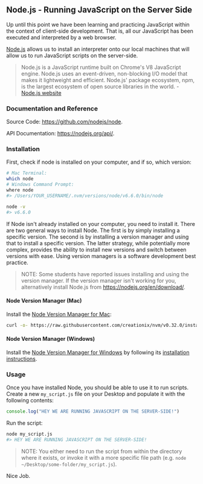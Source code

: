 ## Node.js - Running JavaScript on the Server Side

Up until this point we have been learning and practicing JavaScript within the context of client-side development. That is, all our JavaScript has been executed and interpreted by a web browser.

[Node.js](https://nodejs.org/en/) allows us to install an interpreter onto our local machines that will allow us to run JavaScript scripts on the server-side.

> Node.js is a JavaScript runtime built on Chrome's V8 JavaScript engine. Node.js uses an event-driven, non-blocking I/O model that makes it lightweight and efficient. Node.js' package ecosystem, npm, is the largest ecosystem of open source libraries in the world. - [Node.js website](https://nodejs.org/en/)

### Documentation and Reference

Source Code: https://github.com/nodejs/node.

API Documentation: https://nodejs.org/api/.

### Installation

First, check if node is installed on your computer, and if so, which version:

```` sh
# Mac Terminal:
which node
# Windows Command Prompt:
where node
#> /Users/YOUR_USERNAME/.nvm/versions/node/v6.6.0/bin/node

node -v
#> v6.6.0
````

If Node isn't already installed on your computer, you need to install it. There are two general ways to install Node. The first is by simply installing a specific version. The second is by installing a version manager and using that to install a specific version. The latter strategy, while potentially more complex, provides the ability to install new versions and switch between versions with ease. Using version managers is a software development best practice.

> NOTE: Some students have reported issues installing and using the version manager. If the version manager isn't working for you, alternatively install Node.js from https://nodejs.org/en/download/.

#### Node Version Manager (Mac)

Install the [Node Version Manager for Mac](https://github.com/creationix/nvm):

```` sh
curl -o- https://raw.githubusercontent.com/creationix/nvm/v0.32.0/install.sh | bash
````

#### Node Version Manager (Windows)

Install the [Node Version Manager for Windows](https://github.com/coreybutler/nvm-windows) by following its [installation instructions](https://github.com/s2t2/nvm-windows#installation--upgrades).











### Usage

Once you have installed Node, you should be able to use it to run scripts. Create a new `my_script.js` file on your Desktop and populate it with the following contents:

```` js
console.log("HEY WE ARE RUNNING JAVASCRIPT ON THE SERVER-SIDE!")
````

Run the script:

```` sh
node my_script.js
#> HEY WE ARE RUNNING JAVASCRIPT ON THE SERVER-SIDE!
````

> NOTE: You either need to run the script from within the directory where it exists, or invoke it with a more specific file path (e.g. `node ~/Desktop/some-folder/my_script.js`).

Nice Job.
